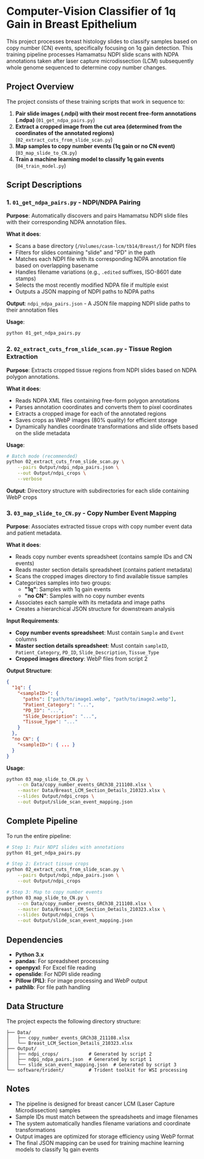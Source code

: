 # Computer-Vision Classifier of 1q Gain in Breast Epithelium

This project processes breast histology slides to classify samples based on copy number (CN) events, specifically focusing on 1q gain detection.
This training pipeline processes Hamamatsu NDPI slide scans with NDPA annotations taken after laser capture microdissection (LCM) subsequently
whole genome sequenced to determine copy number changes.

## Project Overview

The project consists of these training scripts that work in sequence to:

1. **Pair slide images (.ndpi) with their most recent free-form annotations (.ndpa)** (`01_get_ndpa_pairs.py`)
2. **Extract a cropped image from the cut area (determined from the coordinates of the annotated regions)** (`02_extract_cuts_from_slide_scan.py`)
3. **Map samples to copy number events (1q gain or no CN event)** (`03_map_slide_to_CN.py`)
4. **Train a machine learning model to classify 1q gain events** (`04_train_model.py`)

## Script Descriptions

### 1. `01_get_ndpa_pairs.py` - NDPI/NDPA Pairing

**Purpose**: Automatically discovers and pairs Hamamatsu NDPI slide files with their corresponding NDPA annotation files.

**What it does**:

- Scans a base directory (`/Volumes/casm-lcm/tb14/Breast/`) for NDPI files
- Filters for slides containing "slide" and "PD" in the path
- Matches each NDPI file with its corresponding NDPA annotation file based on overlapping basename
- Handles filename variations (e.g., `.edited` suffixes, ISO-8601 date stamps)
- Selects the most recently modified NDPA file if multiple exist
- Outputs a JSON mapping of NDPI paths to NDPA paths

**Output**: `ndpi_ndpa_pairs.json` - A JSON file mapping NDPI slide paths to their annotation files

**Usage**:

```bash
python 01_get_ndpa_pairs.py
```

### 2. `02_extract_cuts_from_slide_scan.py` - Tissue Region Extraction

**Purpose**: Extracts cropped tissue regions from NDPI slides based on NDPA polygon annotations.

**What it does**:

- Reads NDPA XML files containing free-form polygon annotations
- Parses annotation coordinates and converts them to pixel coordinates
- Extracts a cropped image for each of the annotated regions
- Saves crops as WebP images (80% quality) for efficient storage
- Dynamically handles coordinate transformations and slide offsets based on the slide metadata

**Usage**:

```bash
# Batch mode (recommended)
python 02_extract_cuts_from_slide_scan.py \
    --pairs Output/ndpi_ndpa_pairs.json \
    --out Output/ndpi_crops \
    --verbose
```

**Output**: Directory structure with subdirectories for each slide containing WebP crops

### 3. `03_map_slide_to_CN.py` - Copy Number Event Mapping

**Purpose**: Associates extracted tissue crops with copy number event data and patient metadata.

**What it does**:

- Reads copy number events spreadsheet (contains sample IDs and CN events)
- Reads master section details spreadsheet (contains patient metadata)
- Scans the cropped images directory to find available tissue samples
- Categorizes samples into two groups:
  - **"1q"**: Samples with 1q gain events
  - **"no CN"**: Samples with no copy number events
- Associates each sample with its metadata and image paths
- Creates a hierarchical JSON structure for downstream analysis

**Input Requirements**:

- **Copy number events spreadsheet**: Must contain `Sample` and `Event` columns
- **Master section details spreadsheet**: Must contain `sampleID`, `Patient_Category`, `PD_ID`, `Slide_Description`, `Tissue_Type`
- **Cropped images directory**: WebP files from script 2

**Output Structure**:

```json
{
  "1q": {
    "<sampleID>": {
      "paths": ["path/to/image1.webp", "path/to/image2.webp"],
      "Patient_Category": "...",
      "PD_ID": "...",
      "Slide_Description": "...",
      "Tissue_Type": "..."
    }
  },
  "no CN": {
    "<sampleID>": { ... }
  }
}
```

**Usage**:

```bash
python 03_map_slide_to_CN.py \
    --cn Data/copy_number_events_GRCh38_211108.xlsx \
    --master Data/Breast_LCM_Section_Details_210323.xlsx \
    --slides Output/ndpi_crops \
    --out Output/slide_scan_event_mapping.json
```

## Complete Pipeline

To run the entire pipeline:

```bash
# Step 1: Pair NDPI slides with annotations
python 01_get_ndpa_pairs.py

# Step 2: Extract tissue crops
python 02_extract_cuts_from_slide_scan.py \
    --pairs Output/ndpi_ndpa_pairs.json \
    --out Output/ndpi_crops

# Step 3: Map to copy number events
python 03_map_slide_to_CN.py \
    --cn Data/copy_number_events_GRCh38_211108.xlsx \
    --master Data/Breast_LCM_Section_Details_210323.xlsx \
    --slides Output/ndpi_crops \
    --out Output/slide_scan_event_mapping.json
```

## Dependencies

- **Python 3.x**
- **pandas**: For spreadsheet processing
- **openpyxl**: For Excel file reading
- **openslide**: For NDPI slide reading
- **Pillow (PIL)**: For image processing and WebP output
- **pathlib**: For file path handling

## Data Structure

The project expects the following directory structure:

```
├── Data/
│   ├── copy_number_events_GRCh38_211108.xlsx
│   └── Breast_LCM_Section_Details_210323.xlsx
├── Output/
│   ├── ndpi_crops/           # Generated by script 2
│   ├── ndpi_ndpa_pairs.json  # Generated by script 1
│   └── slide_scan_event_mapping.json  # Generated by script 3
└── software/trident/         # Trident toolkit for WSI processing
```

## Notes

- The pipeline is designed for breast cancer LCM (Laser Capture Microdissection) samples
- Sample IDs must match between the spreadsheets and image filenames
- The system automatically handles filename variations and coordinate transformations
- Output images are optimized for storage efficiency using WebP format
- The final JSON mapping can be used for training machine learning models to classify 1q gain events
